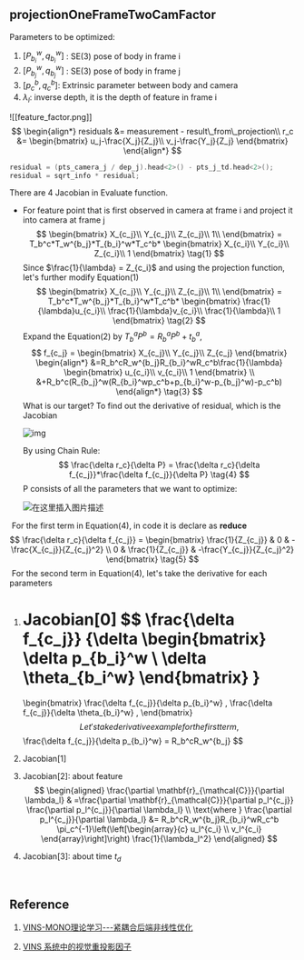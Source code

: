 ## projectionOneFrameTwoCamFactor
Parameters to be optimized:

1. $[P_{b_i}^w, q_{b_i}^w]$ : SE(3) pose of body in frame i
2. $[P_{b_j}^w, q_{b_j}^w]$ : SE(3) pose of body in frame j
3. $[p_{c}^b, q_{c}^b]$: Extrinsic parameter between body and camera
4. $\lambda_l$: inverse depth, it is the depth of feature in frame i

![[feature_factor.png]]
$$
\begin{align*}
residuals &= measurement - result\_from\_projection\\
r_c
&=
\begin{bmatrix}
u_j-\frac{X_j}{Z_j}\\
v_j-\frac{Y_j}{Z_j}
\end{bmatrix}
\end{align*}
$$
```c++
residual = (pts_camera_j / dep_j).head<2>() - pts_j_td.head<2>();
residual = sqrt_info * residual;
```
There are 4 Jacobian in Evaluate function.

- For feature point that is first observed in camera at frame i and project it into camera at frame j
  $$
  \begin{bmatrix}
  X_{c_j}\\
  Y_{c_j}\\
  Z_{c_j}\\
  1\\
  \end{bmatrix} =
  T_b^c*T_w^{b_j}*T_{b_i}^w*T_c^b*
  \begin{bmatrix}
  X_{c_i}\\
  Y_{c_i}\\
  Z_{c_i}\\
  1
  \end{bmatrix} \tag{1}
  $$
  Since $\frac{1}{\lambda} = Z_{c_i}$ and using the projection function, let's further modify Equation(1)
  $$
  \begin{bmatrix}
  X_{c_j}\\
  Y_{c_j}\\
  Z_{c_j}\\
  1\\
  \end{bmatrix} =
  T_b^c*T_w^{b_j}*T_{b_i}^w*T_c^b*
  \begin{bmatrix}
  \frac{1}{\lambda}u_{c_i}\\
  \frac{1}{\lambda}v_{c_i}\\
  \frac{1}{\lambda}\\
  1
  \end{bmatrix} \tag{2}
  $$
  Expand the Equation(2) by $T_b^aP^b=R_b^aP^b+t_b^a$,
  $$
  f_{c_j} = 
  \begin{bmatrix}
  X_{c_j}\\
  Y_{c_j}\\
  Z_{c_j}
  \end{bmatrix}
  \begin{align*}
  &=R_b^cR_w^{b_j}R_{b_i}^wR_c^b\frac{1}{\lambda}
  \begin{bmatrix}
  u_{c_i}\\
  v_{c_i}\\
  1
  \end{bmatrix} \\
  &+R_b^c(R_{b_j}^w(R_{b_i}^wp_c^b+p_{b_i}^w-p_{b_j}^w)-p_c^b)
  \end{align*} \tag{3}
  $$
  What is our target? To find out the derivative of residual, which is the Jacobian

  ![img](https://img-blog.csdnimg.cn/2a5ae2f5579442bc8c862e4fe694edd2.png)

  By using Chain Rule:
  $$
  \frac{\delta r_c}{\delta P} = \frac{\delta r_c}{\delta f_{c_j}}*\frac{\delta f_{c_j}}{\delta P} \tag{4}
  $$
  P consists of all the parameters that we want to optimize:

  ![在这里插入图片描述](https://img-blog.csdnimg.cn/2b8635392eef49f69c42288795008f49.png)

​		For the first term in Equation(4), in code it is declare as **reduce**
$$
\frac{\delta r_c}{\delta f_{c_j}} =
\begin{bmatrix}
\frac{1}{Z_{c_j}} & 0 & -\frac{X_{c_j}}{Z_{c_j}^2} \\
0 & \frac{1}{Z_{c_j}} & -\frac{Y_{c_j}}{Z_{c_j}^2}
\end{bmatrix} \tag{5}
$$
​		For the second term in Equation(4), let's take the derivative for each parameters

1. Jacobian[0]
   $$
   \frac{\delta f_{c_j}}
   {\delta
   \begin{bmatrix}
   \delta p_{b_i}^w \\
   \delta \theta_{b_i^w}
   \end{bmatrix}
   } 
   =
    \begin{bmatrix}
   \frac{\delta f_{c_j}}{\delta p_{b_i}^w} ,
   \frac{\delta f_{c_j}}{\delta \theta_{b_i}^w} ,
   \end{bmatrix}
   $$
   Let's take derivative example for the first term,
   $$
   \frac{\delta f_{c_j}}{\delta p_{b_i}^w} = R_b^cR_w^{b_j}
   $$

2. Jacobian[1]

3. Jacobian[2]: about feature
   $$
   \begin{aligned}
   \frac{\partial \mathbf{r}_{\mathcal{C}}}{\partial \lambda_l} & =\frac{\partial \mathbf{r}_{\mathcal{C}}}{\partial p_l^{c_j}} \frac{\partial p_l^{c_j}}{\partial \lambda_l} \\
   \text{where }
   \frac{\partial p_l^{c_j}}{\partial \lambda_l}
   &= R_b^cR_w^{b_j}R_{b_i}^wR_c^b
   \pi_c^{-1}\left(\left[\begin{array}{c}
   u_l^{c_i} \\
   v_l^{c_i}
   \end{array}\right]\right) \frac{1}{\lambda_l^2}
   \end{aligned}
   $$

4. Jacobian[3]: about time $t_d$

​		

## Reference

1. [VINS-MONO理论学习---紧耦合后端非线性优化](https://blog.csdn.net/xiaojinger_123/article/details/119669141)

2. [VINS 系统中的视觉重投影因子](https://sxij.xyz/posts/visual-projection-factor-in-vins/)

   
